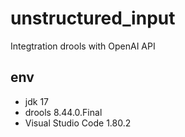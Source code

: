 # unstructured_input

Integtration drools with OpenAI API 


## env

- jdk 17
- drools 8.44.0.Final
- Visual Studio Code 1.80.2
